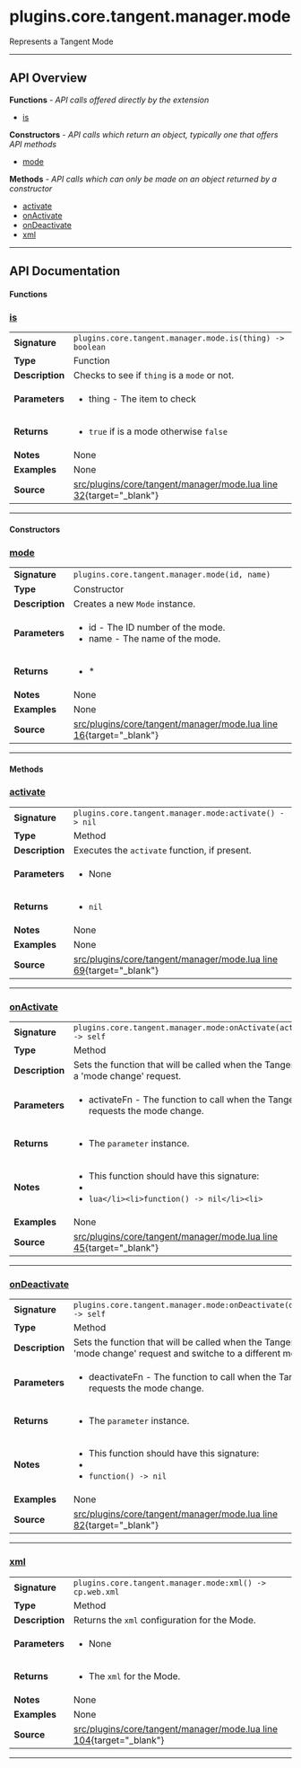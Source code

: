 # plugins.core.tangent.manager.mode

Represents a Tangent Mode

---

## API Overview
**Functions** - _API calls offered directly by the extension_
 * [is](#is)

**Constructors** - _API calls which return an object, typically one that offers API methods_
 * [mode](#mode)

**Methods** - _API calls which can only be made on an object returned by a constructor_
 * [activate](#activate)
 * [onActivate](#onactivate)
 * [onDeactivate](#ondeactivate)
 * [xml](#xml)


---

## API Documentation

#### Functions


### [is](#is)

|                                             |                                                                                     |
| --------------------------------------------|-------------------------------------------------------------------------------------|
| **Signature**                               | `plugins.core.tangent.manager.mode.is(thing) -> boolean`                                                                    |
| **Type**                                    | Function                                                                     |
| **Description**                             | Checks to see if `thing` is a `mode` or not.                                                                     |
| **Parameters**                              | <ul><li>thing - The item to check</li></ul> |
| **Returns**                                 | <ul><li>`true` if is a mode otherwise `false`</li></ul>          |
| **Notes**                                   | None |
| **Examples**                                | None |
| **Source**                                  | [src/plugins/core/tangent/manager/mode.lua line 32](https://github.com/CommandPost/CommandPost/blob/develop/src/plugins/core/tangent/manager/mode.lua#L32){target="_blank"} |

---

#### Constructors


### [mode](#mode)

|                                             |                                                                                     |
| --------------------------------------------|-------------------------------------------------------------------------------------|
| **Signature**                               | `plugins.core.tangent.manager.mode(id, name)`                                                                    |
| **Type**                                    | Constructor                                                                     |
| **Description**                             | Creates a new `Mode` instance.                                                                     |
| **Parameters**                              | <ul><li>id        - The ID number of the mode.</li><li>name      - The name of the mode.</li></ul> |
| **Returns**                                 | <ul><li> *</li></ul>          |
| **Notes**                                   | None |
| **Examples**                                | None |
| **Source**                                  | [src/plugins/core/tangent/manager/mode.lua line 16](https://github.com/CommandPost/CommandPost/blob/develop/src/plugins/core/tangent/manager/mode.lua#L16){target="_blank"} |

---

#### Methods


### [activate](#activate)

|                                             |                                                                                     |
| --------------------------------------------|-------------------------------------------------------------------------------------|
| **Signature**                               | `plugins.core.tangent.manager.mode:activate() -> nil`                                                                    |
| **Type**                                    | Method                                                                     |
| **Description**                             | Executes the `activate` function, if present.                                                                     |
| **Parameters**                              | <ul><li>None</li></ul> |
| **Returns**                                 | <ul><li>`nil`</li></ul>          |
| **Notes**                                   | None |
| **Examples**                                | None |
| **Source**                                  | [src/plugins/core/tangent/manager/mode.lua line 69](https://github.com/CommandPost/CommandPost/blob/develop/src/plugins/core/tangent/manager/mode.lua#L69){target="_blank"} |

---


### [onActivate](#onactivate)

|                                             |                                                                                     |
| --------------------------------------------|-------------------------------------------------------------------------------------|
| **Signature**                               | `plugins.core.tangent.manager.mode:onActivate(activateFn) -> self`                                                                    |
| **Type**                                    | Method                                                                     |
| **Description**                             | Sets the function that will be called when the Tangent sends a 'mode change' request.                                                                     |
| **Parameters**                              | <ul><li>activateFn     - The function to call when the Tangent requests the mode change.</li></ul> |
| **Returns**                                 | <ul><li>The `parameter` instance.</li></ul>          |
| **Notes**                                   | <ul><li>This function should have this signature:</li><li></li><li>```lua</li><li>function() -> nil</li><li>```</li></ul> |
| **Examples**                                | None |
| **Source**                                  | [src/plugins/core/tangent/manager/mode.lua line 45](https://github.com/CommandPost/CommandPost/blob/develop/src/plugins/core/tangent/manager/mode.lua#L45){target="_blank"} |

---


### [onDeactivate](#ondeactivate)

|                                             |                                                                                     |
| --------------------------------------------|-------------------------------------------------------------------------------------|
| **Signature**                               | `plugins.core.tangent.manager.mode:onDeactivate(deactivateFn) -> self`                                                                    |
| **Type**                                    | Method                                                                     |
| **Description**                             | Sets the function that will be called when the Tangent sends a 'mode change' request and switche to a different mode.                                                                     |
| **Parameters**                              | <ul><li>deactivateFn     - The function to call when the Tangent requests the mode change.</li></ul> |
| **Returns**                                 | <ul><li>The `parameter` instance.</li></ul>          |
| **Notes**                                   | <ul><li>This function should have this signature:</li><li></li><li>`function() -> nil`</li></ul> |
| **Examples**                                | None |
| **Source**                                  | [src/plugins/core/tangent/manager/mode.lua line 82](https://github.com/CommandPost/CommandPost/blob/develop/src/plugins/core/tangent/manager/mode.lua#L82){target="_blank"} |

---


### [xml](#xml)

|                                             |                                                                                     |
| --------------------------------------------|-------------------------------------------------------------------------------------|
| **Signature**                               | `plugins.core.tangent.manager.mode:xml() -> cp.web.xml`                                                                    |
| **Type**                                    | Method                                                                     |
| **Description**                             | Returns the `xml` configuration for the Mode.                                                                     |
| **Parameters**                              | <ul><li>None</li></ul> |
| **Returns**                                 | <ul><li>The `xml` for the Mode.</li></ul>          |
| **Notes**                                   | None |
| **Examples**                                | None |
| **Source**                                  | [src/plugins/core/tangent/manager/mode.lua line 104](https://github.com/CommandPost/CommandPost/blob/develop/src/plugins/core/tangent/manager/mode.lua#L104){target="_blank"} |

---

